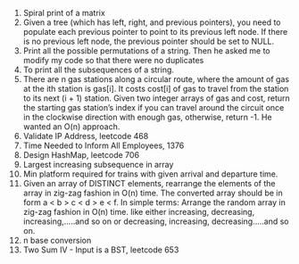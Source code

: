 1. Spiral print of a matrix
2. Given a tree (which has left, right, and previous pointers), you need to populate each previous pointer to point to its previous left node. If there is no previous left node, the previous pointer should be set to NULL.
3. Print all the possible permutations of a string. Then he asked me to modify my code so that there were no duplicates
4. To print all the subsequences of a string.
5. There are n gas stations along a circular route, where the amount of gas at the ith station is gas[i]. It costs cost[i] of gas to travel from the station to its next (i + 1) station. Given two integer arrays of gas and cost, return the starting gas station’s index if you can travel around the circuit once in the clockwise direction with enough gas, otherwise, return -1. He wanted an O(n) approach.
6. Validate IP Address, leetcode 468
7. Time Needed to Inform All Employees, 1376
8. Design HashMap, leetcode 706
9. Largest increasing subsequence in array
10. Min platform required for trains with given arrival and departure time.
11. Given an array of DISTINCT elements, rearrange the elements of the array in zig-zag fashion in O(n) time. The converted array should be in form a < b > c < d > e < f.  In simple terms: Arrange the random array in zig-zag fashion in O(n) time. like either increasing, decreasing, increasing,…..and so on or decreasing, increasing, decreasing…..and so on.
12. n base conversion
13. Two Sum IV - Input is a BST, leetcode 653